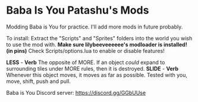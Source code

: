 # Baba Is You Patashu's Mods

Modding Baba is You for practice. I'll add more mods in future probably.

To install: Extract the "Scripts" and "Sprites" folders into the world you wish to use the mod with. **Make sure lilybeeveeeeee's modloader is installed! (in pins)** Check Scripts/options.lua to enable or disable features!

**LESS** - __Verb__ The opposite of MORE. If an object *could* expand to surrounding tiles under MORE rules, then it is destroyed.
**SLIDE** - __Verb__ Whenever this object moves, it moves as far as possible. Tested with you, move, shift, push and pull.

Baba is You Discord server: https://discord.gg/GGbUUse

